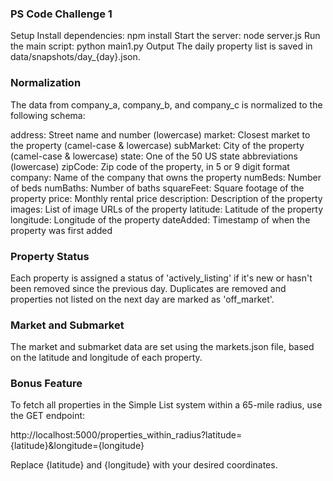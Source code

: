 ### PS Code Challenge 1
Setup
Install dependencies: npm install
Start the server: node server.js
Run the main script: python main1.py
Output
The daily property list is saved in data/snapshots/day_{day}.json.

### Normalization
The data from company_a, company_b, and company_c is normalized to the following schema:

address: Street name and number (lowercase)
market: Closest market to the property (camel-case & lowercase)
subMarket: City of the property (camel-case & lowercase)
state: One of the 50 US state abbreviations (lowercase)
zipCode: Zip code of the property, in 5 or 9 digit format
company: Name of the company that owns the property
numBeds: Number of beds
numBaths: Number of baths
squareFeet: Square footage of the property
price: Monthly rental price
description: Description of the property
images: List of image URLs of the property
latitude: Latitude of the property
longitude: Longitude of the property
dateAdded: Timestamp of when the property was first added

### Property Status
Each property is assigned a status of 'actively_listing' if it's new or hasn't been removed since the previous day. Duplicates are removed and properties not listed on the next day are marked as 'off_market'.

### Market and Submarket
The market and submarket data are set using the markets.json file, based on the latitude and longitude of each property.

### Bonus Feature
To fetch all properties in the Simple List system within a 65-mile radius, use the GET endpoint:

http://localhost:5000/properties_within_radius?latitude={latitude}&longitude={longitude}

Replace {latitude} and {longitude} with your desired coordinates.